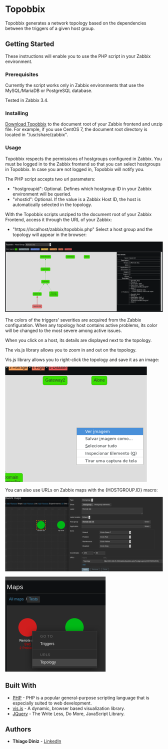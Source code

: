 # Topobbix

Topobbix generates a network topology based on the dependencies between the triggers of a given host group.

## Getting Started

These instructions will enable you to use the PHP script in your Zabbix environment.

### Prerequisites

Currently the script works only in Zabbix environments that use the MySQL/MariaDB or PostgreSQL database.

Tested in Zabbix 3.4.

### Installing

[Download Topobbix](https://github.com/thiagomdiniz/zabbix/releases/download/v1.0/topobbix_v1.0.zip) to the document root of your Zabbix frontend and unzip file.
For example, if you use CentOS 7, the document root directory is located in "/usr/share/zabbix".

### Usage

Topobbix respects the permissions of hostgroups configured in Zabbix. You must be logged in to the Zabbix frontend so that you can select hostgroups in Topobbix. In case you are not logged in, Topobbix will notify you.

The PHP script accepts two url parameters:
* "hostgroupid": Optional. Defines which hostgroup ID in your Zabbix environment will be queried.
* "vhostid": Optional. If the value is a Zabbix Host ID, the host is automatically selected in the topology.

With the Topobbix scripts unziped to the document root of your Zabbix Frontend, access it through the URL of your Zabbix:
* "https://localhost/zabbix/topobbix.php"
Select a host group and the topology will appear in the browser:

![example1](READMEImages/topobbix1.png)

The colors of the triggers' severities are acquired from the Zabbix configuration. When any topology host contains active problems, its color will be changed to the most severe among active issues.

When you click on a host, its details are displayed next to the topology.

The vis.js library allows you to zoom in and out on the topology.

Vis.js library allows you to right-click the topology and save it as an image:

![example2](READMEImages/topobbix2.png)

You can also use URLs on Zabbix maps with the {HOSTGROUP.ID} macro:

![example3](READMEImages/topobbix3.png)

![example4](READMEImages/topobbix4.png)

## Built With

* [PHP](http://php.net/) - PHP is a popular general-purpose scripting language that is especially suited to web development.
* [vis.js](http://visjs.org/) - A dynamic, browser based visualization library.
* [JQuery](https://jquery.com/) - The Write Less, Do More, JavaScript Library.

## Authors

* **Thiago Diniz** - [LinkedIn](https://www.linkedin.com/in/thiagomdiniz/)
